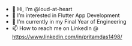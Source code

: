 - 👋 Hi, I’m @loud-at-heart
- 👀 I’m interested in Flutter App Development
- 🌱 I’m currently in my Final Year of Engineering
- 📫 How to reach me on LinkedIn @ https://www.linkedin.com/in/pritamdas1498/

<!---
loud-at-heart/loud-at-heart is a ✨ special ✨ repository because its `README.md` (this file) appears on your GitHub profile.
You can click the Preview link to take a look at your changes.
--->
